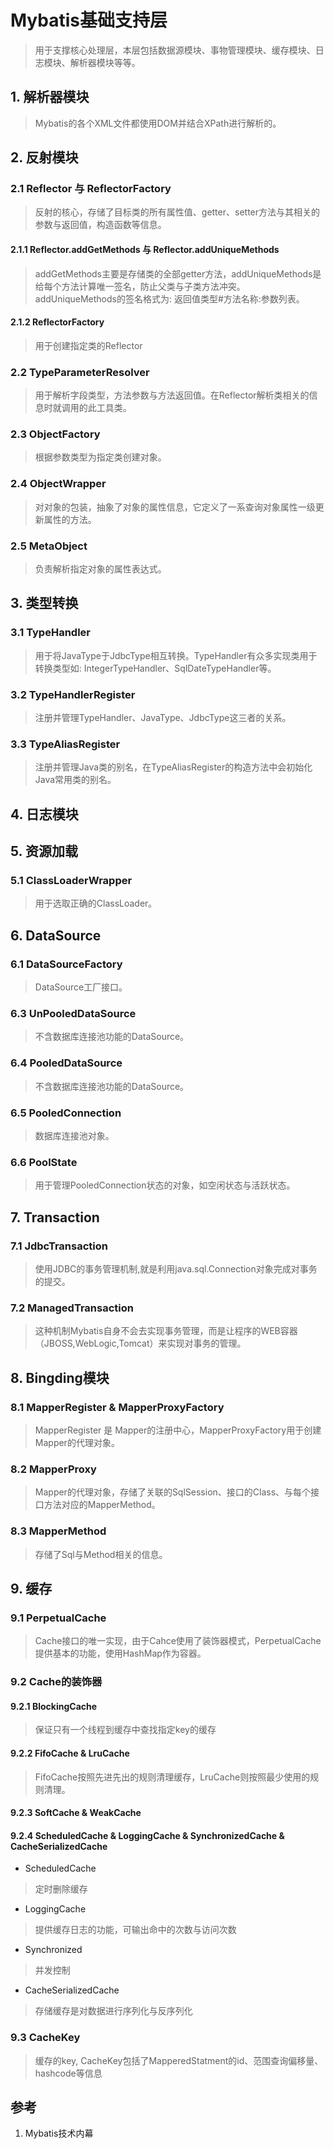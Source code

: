 # Mybatis基础支持层
> 用于支撑核心处理层，本层包括数据源模块、事物管理模块、缓存模块、日志模块、解析器模块等等。
## 1. 解析器模块
> Mybatis的各个XML文件都使用DOM并结合XPath进行解析的。
## 2. 反射模块
### 2.1 Reflector 与 ReflectorFactory
> 反射的核心，存储了目标类的所有属性值、getter、setter方法与其相关的参数与返回值，构造函数等信息。
#### 2.1.1 Reflector.addGetMethods 与 Reflector.addUniqueMethods
> addGetMethods主要是存储类的全部getter方法，addUniqueMethods是给每个方法计算唯一签名，防止父类与子类方法冲突。
> addUniqueMethods的签名格式为: 返回值类型#方法名称:参数列表。
#### 2.1.2 ReflectorFactory
> 用于创建指定类的Reflector
### 2.2 TypeParameterResolver
> 用于解析字段类型，方法参数与方法返回值。在Reflector解析类相关的信息时就调用的此工具类。
### 2.3 ObjectFactory
> 根据参数类型为指定类创建对象。
### 2.4 ObjectWrapper
> 对对象的包装，抽象了对象的属性信息，它定义了一系查询对象属性一级更新属性的方法。
### 2.5 MetaObject
> 负责解析指定对象的属性表达式。
## 3. 类型转换
### 3.1 TypeHandler
> 用于将JavaType于JdbcType相互转换。TypeHandler有众多实现类用于转换类型如: IntegerTypeHandler、SqlDateTypeHandler等。
### 3.2 TypeHandlerRegister
> 注册并管理TypeHandler、JavaType、JdbcType这三者的关系。
### 3.3 TypeAliasRegister
> 注册并管理Java类的别名，在TypeAliasRegister的构造方法中会初始化Java常用类的别名。
## 4. 日志模块
## 5. 资源加载
### 5.1 ClassLoaderWrapper
> 用于选取正确的ClassLoader。
## 6. DataSource
### 6.1 DataSourceFactory
> DataSource工厂接口。
### 6.3 UnPooledDataSource
> 不含数据库连接池功能的DataSource。
### 6.4 PooledDataSource
> 不含数据库连接池功能的DataSource。
### 6.5 PooledConnection
> 数据库连接池对象。
### 6.6 PoolState
> 用于管理PooledConnection状态的对象，如空闲状态与活跃状态。
## 7. Transaction
### 7.1 JdbcTransaction
> 使用JDBC的事务管理机制,就是利用java.sql.Connection对象完成对事务的提交。
### 7.2 ManagedTransaction
> 这种机制Mybatis自身不会去实现事务管理，而是让程序的WEB容器（JBOSS,WebLogic,Tomcat）来实现对事务的管理。
## 8. Bingding模块
### 8.1 MapperRegister & MapperProxyFactory
> MapperRegister 是 Mapper的注册中心，MapperProxyFactory用于创建Mapper的代理对象。
### 8.2 MapperProxy
> Mapper的代理对象，存储了关联的SqlSession、接口的Class、与每个接口方法对应的MapperMethod。
### 8.3 MapperMethod
> 存储了Sql与Method相关的信息。
## 9. 缓存
### 9.1  PerpetualCache
> Cache接口的唯一实现，由于Cahce使用了装饰器模式，PerpetualCache提供基本的功能，使用HashMap作为容器。
### 9.2 Cache的装饰器
#### 9.2.1 BlockingCache
> 保证只有一个线程到缓存中查找指定key的缓存
#### 9.2.2 FifoCache & LruCache
> FifoCache按照先进先出的规则清理缓存，LruCache则按照最少使用的规则清理。
#### 9.2.3 SoftCache & WeakCache
#### 9.2.4 ScheduledCache & LoggingCache & SynchronizedCache & CacheSerializedCache
* ScheduledCache
> 定时删除缓存
* LoggingCache
> 提供缓存日志的功能，可输出命中的次数与访问次数
* Synchronized
> 并发控制
* CacheSerializedCache
> 存储缓存是对数据进行序列化与反序列化
### 9.3 CacheKey
> 缓存的key, CacheKey包括了MapperedStatment的id、范围查询偏移量、hashcode等信息

## 参考
1. Mybatis技术内幕


